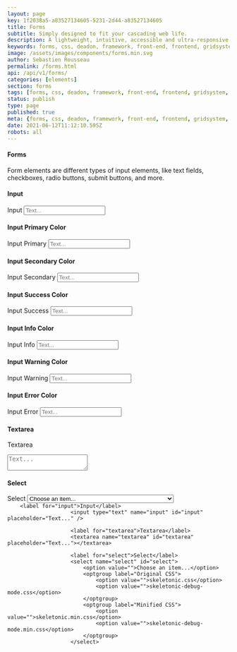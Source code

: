 ```yaml
---
layout: page
key: 1f2038a5-a83527134605-5231-2d44-a83527134605
title: Forms
subtitle: Simply designed to fit your cascading web life.
description: A lightweight, intuitive, accessible and ultra-responsive CSS Framework to streamline your Digital and Mobile Web development needs.
keywords: forms, css, deadon, framework, front-end, frontend, gridsystem, lightweight, mobile-first, modern, responsive, semantic, skeletonic, skeletonic.css, style-agnostic
image: /assets/images/components/forms.min.svg
author: Sebastien Rousseau
permalink: /forms.html
api: /api/v1/forms/
categories: [elements]
section: forms
tags: [forms, css, deadon, framework, front-end, frontend, gridsystem, lightweight, mobile-first, modern, responsive, semantic, skeletonic, skeletonic.css, style-agnostic]
status: publish
type: page
published: true
meta: {forms, css, deadon, framework, front-end, frontend, gridsystem, lightweight, mobile-first, modern, responsive, semantic, skeletonic, skeletonic.css, style-agnostic}
date: 2021-06-12T11:12:10.595Z
robots: all
---
```


<!-- Forms -->
<section class="grid-flex text-left">
    <div class="flex-12" markdown="1">

#### Forms

Form elements are different types of input elements, like text fields, checkboxes, radio buttons, submit buttons, and more.

#### Input

<label for="input">Input</label>
<input type="text" name="input" id="input" placeholder="Text..." />

#### Input Primary Color

<label for="input1">Input Primary</label>
<input type="text" class="input-primary" name="input1" id="input1" placeholder="Text..." />

#### Input Secondary Color

<label for="input2">Input Secondary</label>
<input type="text" class="input-secondary" name="input2" id="input2" placeholder="Text..." />

#### Input Success Color

<label for="input3">Input Success</label>
<input type="text" class="input-success" name="input3" id="input3" placeholder="Text..." />

#### Input Info Color

<label for="input4">Input Info</label>
<input type="text" class="input-info" name="input4" id="input4" placeholder="Text..." />

#### Input Warning Color
<label for="input5">Input Warning</label>
<input type="text" class="input-warning" name="input5" id="input5" placeholder="Text..." />

#### Input Error Color
<label for="input6">Input Error</label>
<input type="text" class="input-error" name="input6" id="input6" placeholder="Text..." />

#### Textarea
<label for="textarea">Textarea</label>
<textarea name="textarea" id="textarea" placeholder="Text..."></textarea>

</div>
</section>

<section class="grid-flex text-left">
<div class="flex-12">
<h4 id="select">Select</h4>
<label for="select">Select</label>
<select name="select" id="select">
    <option value="">Choose an item...</option>
    <optgroup label="Original CSS">
        <option value="">skeletonic.css</option>
        <option value="">skeletonic-debug-mode.css</option>
    </optgroup>
    <optgroup label="Minified CSS">
        <option value="">skeletonic.min.css (v.{{site.version}})</option>
        <option value="">skeletonic-debug-mode.min.css (v.{{site.version}})</option>
    </optgroup>
</select>
<code>
    &lt;label for=&quot;input&quot;&gt;Input&lt;/label&gt;&#10;                    &lt;input type=&quot;text&quot; name=&quot;input&quot; id=&quot;input&quot; placeholder=&quot;Text...&quot; /&gt;&#10;&#10;                    &lt;label for=&quot;textarea&quot;&gt;Textarea&lt;/label&gt;&#10;                    &lt;textarea name=&quot;textarea&quot; id=&quot;textarea&quot; placeholder=&quot;Text...&quot;&gt;&lt;/textarea&gt;                    &#10;                    &#10;                    &lt;label for=&quot;select&quot;&gt;Select&lt;/label&gt;&#10;                    &lt;select name=&quot;select&quot; id=&quot;select&quot;&gt;&#10;                        &lt;option value=&quot;&quot;&gt;Choose an item...&lt;/option&gt;&#10;                        &lt;optgroup label=&quot;Original CSS&quot;&gt;&#10;                            &lt;option value=&quot;&quot;&gt;skeletonic.css&lt;/option&gt;&#10;                            &lt;option value=&quot;&quot;&gt;skeletonic-debug-mode.css&lt;/option&gt;&#10;                        &lt;/optgroup&gt;&#10;                        &lt;optgroup label=&quot;Minified CSS&quot;&gt;&#10;                            &lt;option value=&quot;&quot;&gt;skeletonic.min.css&lt;/option&gt;&#10;                            &lt;option value=&quot;&quot;&gt;skeletonic-debug-mode.min.css&lt;/option&gt;&#10;                        &lt;/optgroup&gt;&#10;                    &lt;/select&gt;
</code>
</div>
</section>
<!-- End Forms -->